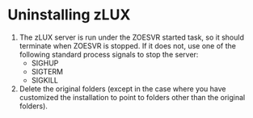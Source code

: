 # Uninstalling zLUX

1. The zLUX server is run under the ZOESVR started task, so it should terminate when ZOESVR is stopped. If it does not, use one of the following standard process signals to stop the server:
   * SIGHUP
   * SIGTERM
   * SIGKILL
2. Delete the original folders \(except in the case where you have customized the installation to point to folders other than the original folders\).

